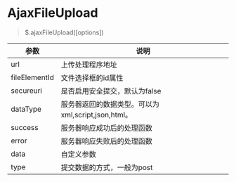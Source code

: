 # AjaxFileUpload

> $.ajaxFileUpload([options])

|参数|说明|
|---|---|
|url|上传处理程序地址|
|fileElementId|文件选择框的id属性|
|secureuri|是否启用安全提交，默认为false|
|dataType|服务器返回的数据类型。可以为xml,script,json,html。|
|success|服务器响应成功后的处理函数|
|error|服务器响应失败后的处理函数|
|data|自定义参数|
|type|提交数据的方式，一般为post|


